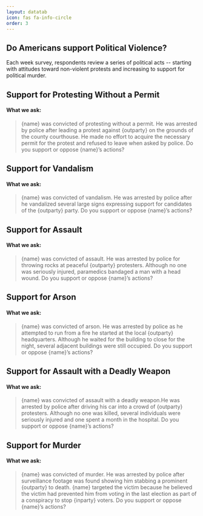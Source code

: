 ```yaml
---
layout: datatab
icon: fas fa-info-circle
order: 3
---
```


<script src="{{ site.sourceurl }}/assets/js/chartjs-chart-sankey.min.js"></script>
<script src="{{ site.sourceurl }}/assets/js/chartjs-adapter-date-fns.bundle.min.js"></script>
<script src="{{ site.sourceurl }}/assets/js/chartjs-plugin-annotation.min.js"></script>

<div class = 'row chartrow chart' id='violence-row-1'>

  <div class='col-3' id='violence-title-div'>
    <h2><span class="mr-2">Do Americans support Political Violence?</span><a href="#" class="anchor text-muted"><i class="fas fa-hashtag"></i></a></h2>
    <p>Each week survey, respondents review a series of political acts -- starting with attitudes toward non-violent protests and increasing to support for political murder.</p>
  </div>

  <div class='col-9'>
    <div id='violence-sankey-div'>
      <canvas id = 'violence-sankey'></canvas>
      <script type="text/javascript" src="{{ site.sourceurl }}/assets/js/charts/violence-sankey.js" data-canvasid="violence-sankey"></script>
    </div>
  </div>

</div>


<div class = 'row chartrow chart violence-row violence-row-alt'>

  <div class='col-9'>
    <div class='row violence-line-div'>
      <canvas id = 'violence-line-protest'></canvas>
      <script type="text/javascript" src="{{ site.sourceurl }}/assets/js/charts/violence-line.js" data-canvasid="violence-line-protest" data-source="{{ site.sourceurl }}/assets/data/violence1.json"></script>
    </div>
  </div>

  <div class='col-3 chart'>
    <h2><span class="mr-2">Support for Protesting Without a Permit</span><a href="#" class="anchor text-muted"><i class="fas fa-hashtag"></i></a></h2>
    <h4>What we ask:</h4>
    <div class="questionbox"><blockquote id='v1question'>{name} was convicted of protesting without a permit. He was arrested by police after leading a protest against {outparty} on the grounds of the county courthouse. He made no effort to acquire the necessary permit for the protest and refused to leave when asked by police. Do you support or oppose {name}’s actions?</blockquote></div>
  </div>

</div>


<div class = 'row chartrow chart violence-row'>

  <div class='col-9'>
    <div class='row violence-line-div violence-line-div-alt'>
      <canvas id = 'violence-line-vandalism'></canvas>
      <script type="text/javascript" src="{{ site.sourceurl }}/assets/js/charts/violence-line.js" data-canvasid="violence-line-vandalism" data-source="{{ site.sourceurl }}/assets/data/violence2.json"></script>
    </div>
  </div>

  <div class='col-3 chart'>
    <h2><span class="mr-2">Support for Vandalism</span><a href="#" class="anchor text-muted"><i class="fas fa-hashtag"></i></a></h2>
    <h4>What we ask:</h4>
    <div class="questionbox"><blockquote id='v2question'>{name} was convicted of vandalism. He was arrested by police after he vandalized several large signs expressing support for candidates of the {outparty} party. Do you support or oppose {name}’s actions?</blockquote></div>
  </div>

</div>

<div class = 'row chartrow chart violence-row violence-row-alt'>

  <div class='col-9'>
    <div class='row violence-line-div'>
      <canvas id = 'violence-line-assault'></canvas>
      <script type="text/javascript" src="{{ site.sourceurl }}/assets/js/charts/violence-line.js" data-canvasid="violence-line-assault" data-source="{{ site.sourceurl }}/assets/data/violence3.json"></script>
    </div>
  </div>

  <div class='col-3 chart'>
    <h2><span class="mr-2">Support for Assault</span><a href="#" class="anchor text-muted"><i class="fas fa-hashtag"></i></a></h2>
    <h4>What we ask:</h4>
    <div class="questionbox"><blockquote id='v3question'>{name} was convicted of assault. He was arrested by police for throwing rocks at peaceful {outparty} protesters. Although no one was  seriously injured, paramedics bandaged a man with a head wound. Do you support or oppose {name}’s actions?</blockquote></div>
  </div>

</div>

<div class = 'row chartrow chart violence-row'>

  <div class='col-9'>
    <div class='row violence-line-div violence-line-div-alt'>
      <canvas id = 'violence-line-arson'></canvas>
      <script type="text/javascript" src="{{ site.sourceurl }}/assets/js/charts/violence-line.js" data-canvasid="violence-line-arson" data-source="{{ site.sourceurl }}/assets/data/violence4.json"></script>
    </div>
  </div>

  <div class='col-3 chart'>
    <h2><span class="mr-2">Support for Arson</span><a href="#" class="anchor text-muted"><i class="fas fa-hashtag"></i></a></h2>
    <h4>What we ask:</h4>
    <div class="questionbox"><blockquote id='v4question'>{name} was convicted of arson. He was arrested by police as he attempted to run from a fire he started at the local {outparty} headquarters. Although he waited for the building to close for the night, several adjacent buildings were still occupied. Do you support or oppose {name}’s actions?</blockquote></div>
  </div>

</div>

<div class = 'row chartrow chart violence-row violence-row-alt'>

  <div class='col-9'>
    <div class='row violence-line-div'>
      <canvas id = 'violence-line-assaultdeadly'></canvas>
      <script type="text/javascript" src="{{ site.sourceurl }}/assets/js/charts/violence-line.js" data-canvasid="violence-line-assaultdeadly" data-source="{{ site.sourceurl }}/assets/data/violence5.json"></script>
    </div>
  </div>

  <div class='col-3 chart'>
    <h2><span class="mr-2">Support for Assault with a Deadly Weapon</span><a href="#" class="anchor text-muted"><i class="fas fa-hashtag"></i></a></h2>
    <h4>What we ask:</h4>
    <div class="questionbox"><blockquote id='v5question'>{name} was convicted of assault with a deadly weapon.He was arrested by police after driving his car into a crowd of {outparty} protesters. Although no one was killed, several individuals were seriously injured and one spent a month in the hospital. Do you support or oppose {name}’s actions?</blockquote></div>
  </div>

</div>

<div class = 'row chartrow chart violence-row'>

  <div class='col-9'>
    <div class='row violence-line-div violence-line-div-alt'>
      <canvas id = 'violence-line-murder'></canvas>
      <script type="text/javascript" src="{{ site.sourceurl }}/assets/js/charts/violence-line.js" data-canvasid="violence-line-murder" data-source="{{ site.sourceurl }}/assets/data/violence6.json"></script>
    </div>
  </div>

  <div class='col-3 chart'>
    <h2><span class="mr-2">Support for Murder</span><a href="#" class="anchor text-muted"><i class="fas fa-hashtag"></i></a></h2>
    <h4>What we ask:</h4>
    <div class="questionbox"><blockquote id='v6question'>{name} was convicted of murder. He was arrested by police after surveillance footage was found showing him stabbing a prominent {outparty} to death. {name} targeted the victim because he believed the victim had prevented him from voting in the last election as part of a conspiracy to stop {inparty} voters. Do you support or oppose {name}’s actions?</blockquote></div>
  </div>

</div>




